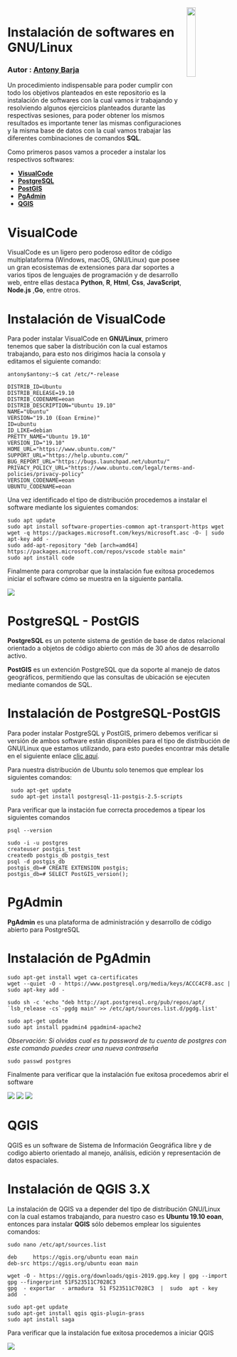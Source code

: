 <img src="../Img/icon/gnu_linux.png" align="right" width = 20% />

# Instalación de softwares en GNU/Linux

### Autor : <a href= 'https://barja8.github.io/'>Antony Barja</a>

Un procedimiento indispensable para poder cumplir con todo los objetivos planteados en este repositorio es la instalación de softwares con la cual vamos ir trabajando y resolviendo algunos ejercicios planteados durante las respectivas sesiones,  para poder obtener los mismos resultados 
es importante tener las mismas configuraciones y la misma base de datos con la cual vamos trabajar las diferentes combinaciones de comandos **SQL**.

Como primeros pasos vamos a proceder a instalar los respectivos softwares: 

* [**VisualCode**](https://code.visualstudio.com)
* [**PostgreSQL**](https://www.postgresql.org)
* [**PostGIS**](https://postgis.net)
* [**PgAdmin**](https://www.pgadmin.org) 
* [**QGIS**](https://qgis.org/es/site/) 

# VisualCode 
VisualCode es un ligero pero poderoso editor de código multiplataforma (Windows, macOS, GNU/Linux) que posee un gran ecosistemas de extensiones para dar soportes a varios tipos de lenguajes de programación y de desarrollo web, entre ellas destaca **Python**, **R**, **Html**, **Css**, **JavaScript**, **Node.js** ,**Go**, entre otros.

# Instalación de VisualCode
Para poder instalar VisualCode en **GNU/Linux**, primero tenemos que saber la distribución con la cual estamos trabajando, para esto nos dirigimos hacia la consola y editamos el siguiente comando:

```
antony$antony:~$ cat /etc/*-release
```

```
DISTRIB_ID=Ubuntu
DISTRIB_RELEASE=19.10
DISTRIB_CODENAME=eoan
DISTRIB_DESCRIPTION="Ubuntu 19.10"
NAME="Ubuntu"
VERSION="19.10 (Eoan Ermine)"
ID=ubuntu
ID_LIKE=debian
PRETTY_NAME="Ubuntu 19.10"
VERSION_ID="19.10"
HOME_URL="https://www.ubuntu.com/"
SUPPORT_URL="https://help.ubuntu.com/"
BUG_REPORT_URL="https://bugs.launchpad.net/ubuntu/"
PRIVACY_POLICY_URL="https://www.ubuntu.com/legal/terms-and-policies/privacy-policy"
VERSION_CODENAME=eoan
UBUNTU_CODENAME=eoan

```
Una vez identificado el tipo de distribución procedemos a instalar el software mediante los siguientes comandos: 

```
sudo apt update
sudo apt install software-properties-common apt-transport-https wget
wget -q https://packages.microsoft.com/keys/microsoft.asc -O- | sudo apt-key add -
sudo add-apt-repository "deb [arch=amd64] https://packages.microsoft.com/repos/vscode stable main"
sudo apt install code
```
Finalmente para comprobar que la instalación fue exitosa procedemos iniciar el software cómo se muestra en la siguiente pantalla.

<img src = '../Img/screenshot/vscode.png' aling= 'center' >

# PostgreSQL - PostGIS

**PostgreSQL** es un potente sistema de gestión de base de datos relacional orientado a objetos de código abierto con más de 30 años de desarrollo activo.

**PostGIS** es un extención PostgreSQL que da soporte al manejo de datos geográficos, permitiendo que las consultas de ubicación se ejecuten mediante comandos de SQL.

# Instalación de PostgreSQL-PostGIS

Para poder instalar PostgreSQL y PostGIS, primero debemos verificar si versión de ambos software están disponibles para el tipo de distribución de GNU/Linux que estamos utilizando, para esto puedes encontrar más detalle en el siguiente enlace [clic aquí](https://ubuntu.pkgs.org/19.10/ubuntu-universe-i386/postgresql-11-postgis-2.5-scripts_2.5.3+dfsg-1_all.deb.html). 

Para nuestra distribución de Ubuntu solo tenemos que emplear los siguientes comandos:

```
 sudo apt-get update
 sudo apt-get install postgresql-11-postgis-2.5-scripts
```
Para verificar que la instación fue correcta procedemos a tipear los siguientes comandos

```
psql --version
```
```
sudo -i -u postgres
createuser postgis_test
createdb postgis_db postgis_test
psql -d postgis_db
postgis_db=# CREATE EXTENSION postgis;
postgis_db=# SELECT PostGIS_version();
```

# PgAdmin

**PgAdmin** es una plataforma de administración y desarrollo de código abierto para PostgreSQL

# Instalación de PgAdmin

```
sudo apt-get install wget ca-certificates
wget --quiet -O - https://www.postgresql.org/media/keys/ACCC4CF8.asc | sudo apt-key add -

sudo sh -c 'echo "deb http://apt.postgresql.org/pub/repos/apt/ `lsb_release -cs`-pgdg main" >> /etc/apt/sources.list.d/pgdg.list'
```
```
sudo apt-get update
sudo apt install pgadmin4 pgadmin4-apache2
```
*Observación: Si olvidas cual es tu password de tu cuenta de postgres con este comando puedes crear una nueva contraseña*
```
sudo passwd postgres
```
Finalmente para verificar que la instalación fue exitosa procedemos abrir el software

<img src= '../Img/screenshot/paso1.png' aling='center'>
<img src= '../Img/screenshot/paso2.png' aling='center'>
<img src= '../Img/screenshot/paso3.png' aling='center'>

# QGIS 
QGIS es un software de Sistema de Información Geográfica libre y de codigo abierto orientado al manejo, análisis, edición y representación de datos espaciales.

# Instalación de **QGIS 3.X**

La instalación de QGIS va a depender del tipo de distribución GNU/Linux con la cual estamos trabajando, para nuestro caso es **Ubuntu 19.10 eoan**, entonces para instalar **QGIS** sólo debemos emplear los siguientes comandos:

 ```
 sudo nano /etc/apt/sources.list
 ```
```
deb     https://qgis.org/ubuntu eoan main
deb-src https://qgis.org/ubuntu eoan main
```

```
wget -O - https://qgis.org/downloads/qgis-2019.gpg.key | gpg --import
gpg --fingerprint 51F523511C7028C3
gpg  - exportar  - armadura  51 F523511C7028C3  |  sudo  apt - key  add  -
```

```
sudo apt-get update
sudo apt-get install qgis qgis-plugin-grass
sudo apt install saga 
```
Para verificar que la instalación fue exitosa procedemos a iniciar QGIS

<img src = '../Img/screenshot/qgis.png' aling='center'>






